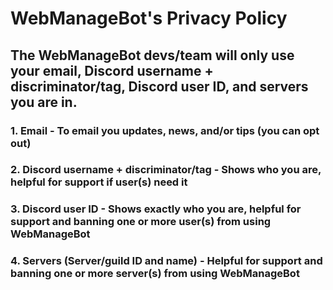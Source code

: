 # WebManageBot's Privacy Policy

## The WebManageBot devs/team will only use your email, Discord username + discriminator/tag, Discord user ID, and servers you are in.

### 1. Email - To email you updates, news, and/or tips (you can opt out)

### 2. Discord username + discriminator/tag - Shows who you are, helpful for support if user(s) need it

### 3. Discord user ID - Shows exactly who you are, helpful for support and banning one or more user(s) from using WebManageBot

### 4. Servers (Server/guild ID and name) - Helpful for support and banning one or more server(s) from using WebManageBot

